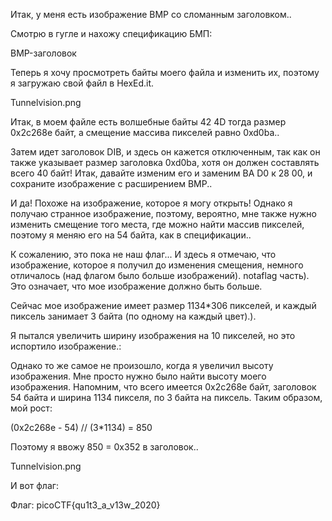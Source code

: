 Итак, у меня есть изображение BMP со сломанным заголовком..

Смотрю в гугле и нахожу спецификацию БМП:

BMP-заголовок

Теперь я хочу просмотреть байты моего файла и изменить их, поэтому я загружаю свой файл в HexEd.it.

Tunnelvision.png

Итак, в моем файле есть волшебные байты 42 4D тогда размер 0x2c268e байт, а смещение массива пикселей равно 0xd0ba..

Затем идет заголовок DIB, и здесь он кажется отключенным, так как он также указывает размер заголовка 0xd0ba, хотя он должен составлять всего 40 байт! Итак, давайте изменим его и заменим BA D0 к 28 00, и сохраните изображение с расширением BMP..

И да! Похоже на изображение, которое я могу открыть! Однако я получаю странное изображение, поэтому, вероятно, мне также нужно изменить смещение того места, где можно найти массив пикселей, поэтому я меняю его на 54 байта, как в спецификации..

К сожалению, это пока не наш флаг... И здесь я отмечаю, что изображение, которое я получил до изменения смещения, немного отличалось (над флагом было больше изображений). notaflag часть). Это означает, что мое изображение должно быть больше.

Сейчас мое изображение имеет размер 1134*306 пикселей, и каждый пиксель занимает 3 байта (по одному на каждый цвет).).

Я пытался увеличить ширину изображения на 10 пикселей, но это испортило изображение.:

Однако то же самое не произошло, когда я увеличил высоту изображения. Мне просто нужно было найти высоту моего изображения. Напомним, что всего имеется 0x2c268e байт, заголовок 54 байта и ширина 1134 пикселя, по 3 байта на пиксель. Таким образом, мой рост:

(0x2c268e - 54) // (3*1134) = 850

Поэтому я ввожу 850 = 0x352 в заголовок..

Tunnelvision.png

И вот флаг:

Флаг: picoCTF{qu1t3_a_v13w_2020}
